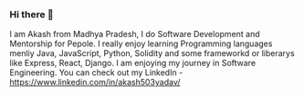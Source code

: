 ### Hi there 👋

<!--
**akashyadavrpl/akashyadavrpl** is a ✨ _special_ ✨ repository because its `README.md` (this file) appears on your GitHub profile.

Here are some ideas to get you started:

- 🔭 I’m currently working on ...
- 🌱 I’m currently learning ...
- 👯 I’m looking to collaborate on ...
- 🤔 I’m looking for help with ...
- 💬 Ask me about ...
- 📫 How to reach me: ...
- 😄 Pronouns: ...
- ⚡ Fun fact: ...
-->

I am Akash from Madhya Pradesh, I do Software Development and Mentorship for Pepole. I really enjoy learning Programming languages menliy Java, JavaScript, Python, Solidity and some frameworkd or liberarys like Express, React, Django. I am enjoying my journey in Software Engineering. You can check out my LinkedIn - https://www.linkedin.com/in/akash503yadav/
